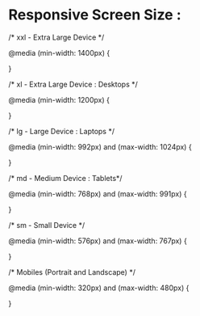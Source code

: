 # Responsive Screen Size :

/* xxl - Extra Large Device */

@media (min-width: 1400px) {
  
}


/* xl - Extra Large Device : Desktops */

@media (min-width: 1200px) {
  
}


/* lg - Large Device : Laptops */

@media (min-width: 992px) and (max-width: 1024px) {
 
}


/* md -  Medium Device : Tablets*/

@media (min-width: 768px) and (max-width: 991px) {
  
}


/* sm - Small Device */

@media (min-width: 576px) and (max-width: 767px) {
 
}


/* Mobiles (Portrait and Landscape) */

@media (min-width: 320px) and (max-width: 480px) {
 
}

